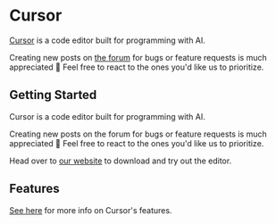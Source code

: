# Cursor

[Cursor](https://cursor.com) is a code editor built for programming with AI.

Creating new posts on [the forum](https://forum.cursor.com/) for bugs or feature requests is much appreciated 🙂 Feel free to react to the ones you'd like us to prioritize.

## Getting Started

Cursor is a code editor built for programming with AI.

Creating new posts on the forum for bugs or feature requests is much appreciated 🙂 Feel free to react to the ones you'd like us to prioritize.

Head over to [our website](https://cursor.com/) to download and try out the editor.

## Features

[See here](https://cursor.com/features) for more info on Cursor's features.
